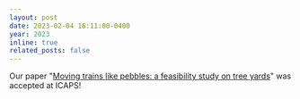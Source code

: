 ```yaml
---
layout: post
date: 2023-02-04 16:11:00-0400
year: 2023
inline: true
related_posts: false
---
```


Our paper "[Moving trains like pebbles: a feasibility study on tree yards](\publications#Hanou2023moving)" was accepted at ICAPS!
